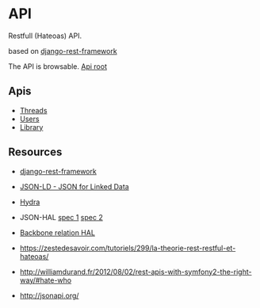 API
===

Restfull (Hateoas) API.

based on [django-rest-framework](http://www.django-rest-framework.org/)

The API is browsable. [Api root](/api/v1/)

## Apis

- [Threads](threads.md)
- [Users](users.md)
- [Library](library.md)

## Resources

- [django-rest-framework](http://www.django-rest-framework.org/)

- [JSON-LD - JSON for Linked Data](http://json-ld.org/)
- [Hydra](http://www.hydra-cg.com/)

- JSON-HAL [spec 1](https://tools.ietf.org/html/draft-kelly-json-hal-07) [spec 2](http://stateless.co/hal_specification.html)
- [Backbone relation HAL](https://www.npmjs.com/package/backbone-relational-hal)

- https://zestedesavoir.com/tutoriels/299/la-theorie-rest-restful-et-hateoas/
- http://williamdurand.fr/2012/08/02/rest-apis-with-symfony2-the-right-way/#hate-who
- http://jsonapi.org/


